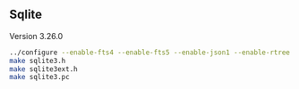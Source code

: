 ## Sqlite
Version 3.26.0
```sh
../configure --enable-fts4 --enable-fts5 --enable-json1 --enable-rtree --disable-load-extension --enable-threadsafe
make sqlite3.h
make sqlite3ext.h
make sqlite3.pc
```
